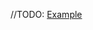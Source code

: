 //TODO: [Example](https://github.com/poem-web/poem/blob/master/examples/grpc/helloworld/proto/helloworld.proto)